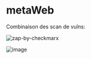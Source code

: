# metaWeb

Combinaison des scan de vulns:

![zap-by-checkmarx](https://github.com/user-attachments/assets/d39d3f79-7ed4-4cef-80dd-647c2bfa9ad9)

![image](https://github.com/user-attachments/assets/1d2be5ed-5c76-4260-9346-c942e1baecc0)




